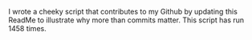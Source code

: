 I wrote a cheeky script that contributes to my Github by updating this ReadMe to illustrate why more than commits matter. This script has run 1458 times.